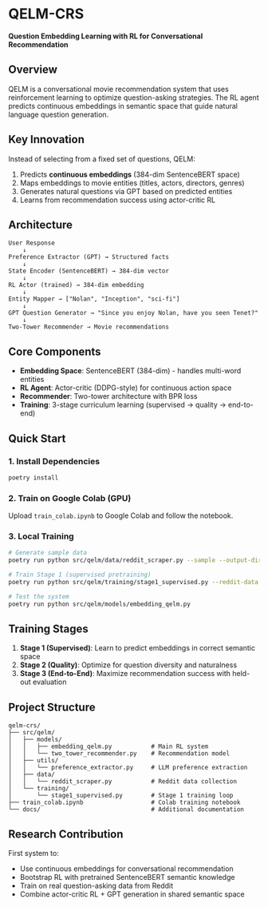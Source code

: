 # QELM-CRS

**Question Embedding Learning with RL for Conversational Recommendation**

## Overview

QELM is a conversational movie recommendation system that uses reinforcement learning to optimize question-asking strategies. The RL agent predicts continuous embeddings in semantic space that guide natural language question generation.

## Key Innovation

Instead of selecting from a fixed set of questions, QELM:
1. Predicts **continuous embeddings** (384-dim SentenceBERT space)
2. Maps embeddings to movie entities (titles, actors, directors, genres)
3. Generates natural questions via GPT based on predicted entities
4. Learns from recommendation success using actor-critic RL

## Architecture

```
User Response
    ↓
Preference Extractor (GPT) → Structured facts
    ↓
State Encoder (SentenceBERT) → 384-dim vector
    ↓
RL Actor (trained) → 384-dim embedding
    ↓
Entity Mapper → ["Nolan", "Inception", "sci-fi"]
    ↓
GPT Question Generator → "Since you enjoy Nolan, have you seen Tenet?"
    ↓
Two-Tower Recommender → Movie recommendations
```

## Core Components

- **Embedding Space**: SentenceBERT (384-dim) - handles multi-word entities
- **RL Agent**: Actor-critic (DDPG-style) for continuous action space
- **Recommender**: Two-tower architecture with BPR loss
- **Training**: 3-stage curriculum learning (supervised → quality → end-to-end)

## Quick Start

### 1. Install Dependencies
```bash
poetry install
```

### 2. Train on Google Colab (GPU)
Upload `train_colab.ipynb` to Google Colab and follow the notebook.

### 3. Local Training
```bash
# Generate sample data
poetry run python src/qelm/data/reddit_scraper.py --sample --output-dir data/reddit

# Train Stage 1 (supervised pretraining)
poetry run python src/qelm/training/stage1_supervised.py --reddit-data data/reddit --epochs 10

# Test the system
poetry run python src/qelm/models/embedding_qelm.py
```

## Training Stages

1. **Stage 1 (Supervised)**: Learn to predict embeddings in correct semantic space
2. **Stage 2 (Quality)**: Optimize for question diversity and naturalness
3. **Stage 3 (End-to-End)**: Maximize recommendation success with held-out evaluation

## Project Structure

```
qelm-crs/
├── src/qelm/
│   ├── models/
│   │   ├── embedding_qelm.py           # Main RL system
│   │   └── two_tower_recommender.py    # Recommendation model
│   ├── utils/
│   │   └── preference_extractor.py     # LLM preference extraction
│   ├── data/
│   │   └── reddit_scraper.py           # Reddit data collection
│   └── training/
│       └── stage1_supervised.py        # Stage 1 training loop
├── train_colab.ipynb                   # Colab training notebook
└── docs/                               # Additional documentation
```

## Research Contribution

First system to:
- Use continuous embeddings for conversational recommendation
- Bootstrap RL with pretrained SentenceBERT semantic knowledge
- Train on real question-asking data from Reddit
- Combine actor-critic RL + GPT generation in shared semantic space

